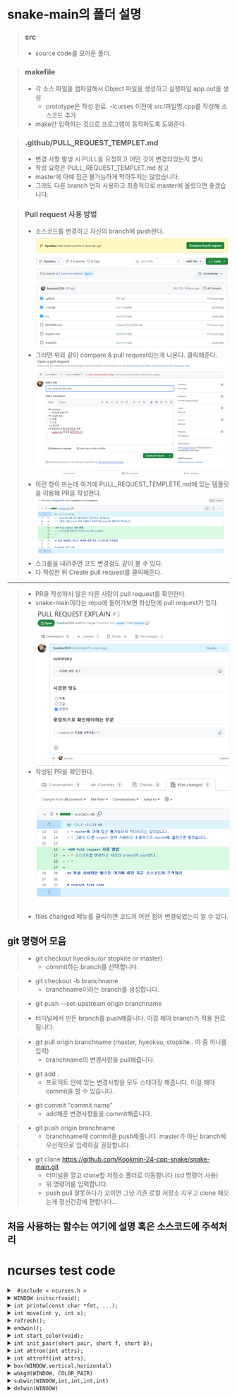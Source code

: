 # snake-main의 폴더 설명
> ### src
> * source code를 모아둔 폴더.

> ### makefile
> * 각 소스 파일을 컴파일해서 Object 파일을 생성하고 실행파일 app.out을 생성
>   - prototype은 작성 완료. -lcurses 이전에 src/파일명.cpp를 작성해 소스코드 추가
> * make만 입력하는 것으로 프로그램이 동작하도록 도와준다.

>### .github/PULL_REQUEST_TEMPLET.md
> * 변경 사항 발생 시 PULL을 요청하고 어떤 것이 변경되었는지 명시
> * 작성 요령은 PULL_REQUEST_TEMPLET.md 참고
> * master에 아예 접근 불가능하게 막아두지는 않았습니다.
> * 그래도 다른 branch 먼저 사용하고 최종적으로 master에 올렸으면 좋겠습니다.

>### Pull request 사용 방법
> * 소스코드를 변경하고 자신의 branch에 push한다.
> ![Pullrequest](PR1.png)
> * 그러면 위와 같이 compare & pull request라는게 나온다. 클릭해준다.
> ![Pullrequest](PR2.png)
> * 이런 창이 뜨는데 여기에 PULL_REQUEST_TEMPLETE.md에 있는 템플릿을 이용해 PR을 작성한다.
> ![Pullrequest](PR3.png)
> * 스크롤을 내려주면 코드 변경점도 같이 볼 수 있다.
> * 다 작성한 뒤 Create pull request를 클릭해준다.

----

> * PR을 작성하지 않은 다른 사람이 pull request를 확인한다.
> * snake-main이라는 repo에 들어가보면 좌상단에 pull request가 있다.
> ![Pullrequest](PR4.png)
> * 작성된 PR을 확인한다.
> ![Pullrequest](PR5.png)
> * files changed 메뉴를 클릭하면 코드의 어떤 점이 변경되었는지 알 수 있다.

## git 명령어 모음
> * git checkout hyeoksu(or stopkite or master)
>   - commit하는 branch를 선택합니다.

> * git checkout -b branchname
>   - branchname이라는 branch를 생성합니다.

> *  git push --set-upstream origin branchname
>   - 터미널에서 만든 branch를 push해줍니다. 이걸 해야 branch가 적용 완료됩니다.

> * git pull origin branchname (master, hyeoksu, stopkite.. 이 중 하나를 입력)
>   - branchname의 변경사항을 pull해줍니다.

> * git add .
>   - 프로젝트 안에 있는 변경사항을 모두 스테이징 해줍니다. 이걸 해야 commit을 할 수 있습니다.

> * git commit "commit name"
>   - add해준 변경사항들을 commit해줍니다.

> * git push origin branchname
>   - branchname에 commit을 push해줍니다. master가 아닌 branch에 우선적으로 입력하길 권장합니다.

> * git clone https://github.com/Kookmin-24-cpp-snake/snake-main.git
>   - 터미널을 열고 clone할 저장소 폴더로 이동합니다 (cd 명령어 사용)
>   - 위 명령어를 입력합니다.
>   - push pull 잘못하다가 꼬이면 그냥 기존 로컬 저장소 지우고 clone 해오는게 정신건강에 편합니다...

## 처음 사용하는 함수는 여기에 설명 혹은 소스코드에 주석처리

# ncurses test code
<details>
<summary>
<code> #include &lt; ncurses.h &gt; </code>
</summary>
<div markdown="1">

ncurses 라이브러리를 사용하는 C/C++ 프로그램들의  컴파일을 위해 <ncurses.h> 헤더파일을 포함하여야 한다.

</div>
</details>

<details>
<summary>
<code>WINDOW initscr(void); </code>
</summary>
<div markdown="1">

initscr() 함수를  반드시 먼저 호출하여 터미널을 초기화하여야 한다. initscr() 함수는 'stdscr' 이라 일컫는 기본 윈도우를 생성한다.

</div>
</details>

<details>
<summary>
<code>int printw(const char *fmt, ...); </code>
</summary>
<div markdown="1">

stdscr 인 기본 윈도우 내에 (y, x) 위치에 문자열을 출력한다. 프로그램에서는 커서 위치가 0, 0 이기 때문에 현재 윈도우의 좌상단에 문자열을 출력한다.

</div>
</details>

<details>
<summary>
<code>int move(int y, int x);</code>
</summary>
<div markdown="1">

해당 좌표에 커서를 넘겨준다. 첫 번째 인자에는 y좌표, 두 번째 인자에는 x좌표를 파라미터로 가진다.

</div>
</details>

<details>
<summary>
<code>refresh();</code>
</summary>
<div markdown="1">

실제로 printw 함수를 실행한다고 바로 화면에 문자열이 출력되는 것이 아니다.
함수 printw 는 기본 윈도우에 문자열을 쓰고, 화면에 출력은 하지 않는다. 즉 윈도우 버퍼에 데이터를 쓰기만 함을 의미한다.
윈도우의 버퍼의 내용을 화면에 출력하기 위해서는 refresh() 함수를 호출여야 한다.

</div>
</details>

<details>
<summary>
<code>endwin();</code>
</summary>
<div markdown="1">

최종 ncurses 모드를 종료하여야 한다.  이를 생략하면 프로그램 종료 후 터미널이 비정상적으로 동작할 수 있다.
함수 endwin() 는 ncurses 에 의해 점유되었던 메모리의 해제 후, 터미널을 일반 모드로 변경한다.

</div>
</details>

<details>
<summary>
<code>int start_color(void);</code>
</summary>
<div markdown="1">

ncurses에 color attribute 사용 선언

</div>
</details>

<details>
<summary>
<code>int init_pair(short pair, short f, short b);</code>
</summary>
<div markdown="1">

색 attribute를 설정한다. 한쌍의 색 속성을 설정
인자 (숫자, 폰트색, 폰트배경색)
ex) init_pair(1, COLOR_RED, COLOR_WHITE);
1번 팔레트
폰트 색상 : 빨간색, 폰트 배경 색상 : 흰색
반환값 : 성공 시 0, 실패 시 -1

</div>
</details>

<details>
<summary>
<code>int attron(int attrs);</code>
</summary>
<div markdown="1">

적용할 속성 설정
ex) attron(COLOR_PAIR(1))
1번 팔레트 사용
반환값
성공 시 0, 실패 시 -1

</div>
</details>

<details>
<summary>
<code>int attroff(int attrs);</code>
</summary>
<div markdown="1">

attribute의 해제
printw 함수 출력전 속성을 키고 끄는 함수이다. 인자로 COLOR_PAIR을 넣어주면 앞에 초기화 해주었던 pair의 속성이 활성화 된다

</div>
</details>

<details>
<summary>
<code>box(WINDOW,vertical,horizontal)</code>
</summary>
<div markdown="1">

윈도우의 테두리를 생성한다.

</div>
</details>

<details>
<summary>
<code>wbkgd(WINDOW, COLOR_PAIR)</code>
</summary>
<div markdown="1">

윈도우의 백그라운드컬러를 조정한다.

</div>
</details>

<details>
<summary>
<code>subwin(WINDOW,int,int,int,int)</code>
</summary>
<div markdown="1">

서브 WINDOW를 좌표에 맞게 생성한다.

</div>
</details>

<details>
<summary>
<code>delwin(WINDOW)</code>
</summary>
<div markdown="1">

생성한 서브 WINDOW를 삭제한다.

</div>
</details>